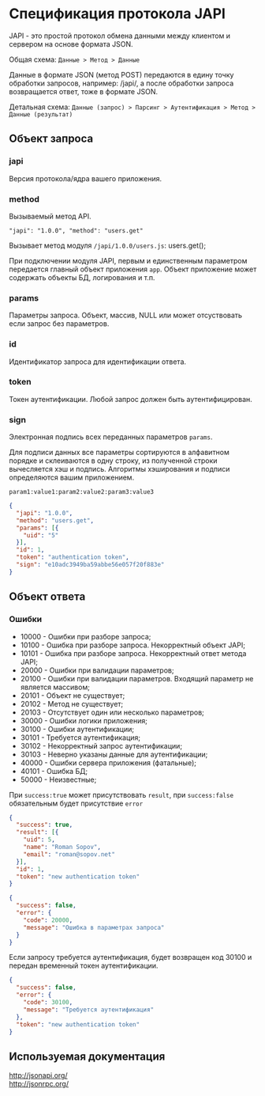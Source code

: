 # Спецификация протокола JAPI

JAPI - это простой протокол обмена данными между клиентом и сервером на основе формата JSON.

Общая схема: ``Данные > Метод > Данные``

Данные в формате JSON (метод POST) передаются в едину точку обработки запросов, например: /japi/, а после обработки запроса возвращается ответ, тоже в формате JSON.

Детальная схема: ``Данные (запрос) > Парсинг > Аутентификация > Метод > Данные (результат)``

## Объект запроса

### japi

Версия протокола/ядра вашего приложения.

### method

Вызываемый метод API.

``
"japi": "1.0.0",
"method": "users.get"
``

Вызывает метод модуля ``/japi/1.0.0/users.js``: users.get();

При подключении модуля JAPI, первым и единственным параметром передается главный объект приложения ``app``. Объект приложение может содержать объекты БД, логирования и т.п.

### params

Параметры запроса. Объект, массив, NULL или может отсуствовать если запрос без параметров.

### id

Идентификатор запроса для идентификации ответа.

### token

Токен аутентификации. Любой запрос должен быть аутентифицирован.

### sign

Электронная подпись всех переданных параметров ``params``. 

Для подписи данных все параметры сортируются в алфавитном порядке и склеиваются в одну строку, из полученной строки вычесляется хэш и подпись. Алгоритмы хэширования и подписи определяются вашим приложением.

```
param1:value1:param2:value2:param3:value3
```

```json
{
  "japi": "1.0.0",
  "method": "users.get",
  "params": [{
    "uid": "5"
  }],
  "id": 1,
  "token": "authentication token",
  "sign": "e10adc3949ba59abbe56e057f20f883e"
}
```

## Объект ответа

### Ошибки

 - 10000 - Ошибки при разборе запроса;
 - 10100 - Ошибка при разборе запроса. Некорректный объект JAPI;
 - 10101 - Ошибка при разборе запроса. Некорректный ответ метода JAPI;
 - 20000 - Ошибки при валидации параметров;
 - 20100 - Ошибки при валидации параметров. Входящий параметр не является массивом;
 - 20101 - Объект не существует;
 - 20102 - Метод не существует;
 - 20103 - Отсутствует один или несколько параметров;
 - 30000 - Ошибки логики приложения;
 - 30100 - Ошибки аутентификации;
 - 30101 - Требуется аутентификация;
 - 30102 - Некорректный запрос аутентификации;
 - 30103 - Неверно указаны данные для аутентификации;
 - 40000 - Ошибки сервера приложения (фатальные);
 - 40101 - Ошибка БД;
 - 50000 - Неизвестные;

При ```success:true``` может присутствовать ```result```, при ```success:false``` обязательным будет присутствие ```error```

```json
{
  "success": true,
  "result": [{
    "uid": 5,
    "name": "Roman Sopov",
    "email": "roman@sopov.net"
  }],
  "id": 1,
  "token": "new authentication token"
}
```

```json
{
  "success": false,
  "error": {
    "code": 20000,
    "message": "Ошибка в параметрах запроса"
  }
}
```

Если запросу требуется аутентификация, будет возвращен код 30100 и передан временный токен аутентификации.

```json
{
  "success": false,
  "error": {
    "code": 30100,
    "message": "Требуется аутентификация"
  },
  "token": "new authentication token"
}
```

## Используемая документация

http://jsonapi.org/  
http://jsonrpc.org/
